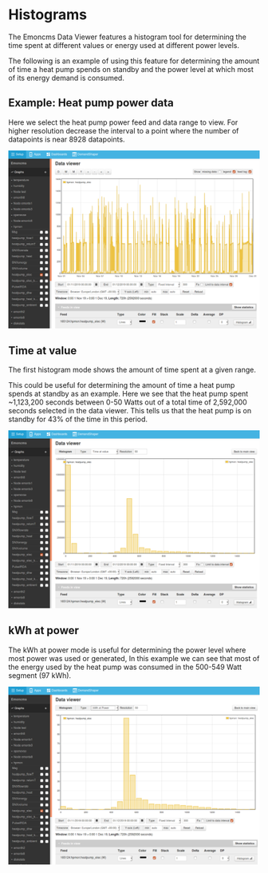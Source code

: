 # Histograms

The Emoncms Data Viewer features a histogram tool for determining the time spent at different values or energy used at different power levels.

The following is an example of using this feature for determining the amount of time a heat pump spends on standby and the power level at which most of its energy demand is consumed.

## Example: Heat pump power data

Here we select the heat pump power feed and data range to view. For higher resolution decrease the interval to a point where the number of datapoints is near 8928 datapoints.

![heatpump_elec.png](img/histogram_power.png)

## Time at value

The first histogram mode shows the amount of time spent at a given range.

This could be useful for determining the amount of time a heat pump spends at standby as an example. Here we see that the heat pump spent ~1,123,200 seconds between 0-50 Watts out of a total time of 2,592,000 seconds selected in the data viewer. This tells us that the heat pump is on standby for 43% of the time in this period.

![histogram_timeatvalue.png](img/histogram_timeatvalue.png)

## kWh at power

The kWh at power mode is useful for determining the power level where most power was used or generated, In this example we can see that most of the energy used by the heat pump was consumed in the 500-549 Watt segment (97 kWh).

![histogram_kwhatpower.png](img/histogram_kwhatpower.png)
